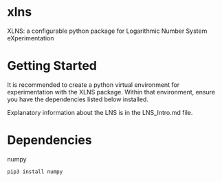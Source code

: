 # xlns
XLNS: a configurable python package for Logarithmic Number System eXperimentation


# Getting Started

It is recommended to create a python virtual environment for experimentation with the XLNS package. Within that environment, ensure you have the dependencies listed below installed.

Explanatory information about the LNS is in the LNS_Intro.md file.

# Dependencies
numpy

````
pip3 install numpy
````
